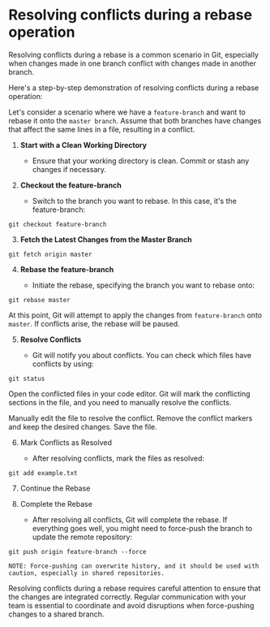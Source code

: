# Resolving conflicts during a rebase operation

Resolving conflicts during a rebase is a common scenario in Git, especially when changes made in one branch conflict with changes made in another branch.

Here's a step-by-step demonstration of resolving conflicts during a rebase operation:

Let's consider a scenario where we have a `feature-branch` and want to rebase it onto the `master branch`. Assume that both branches have changes that affect the same lines in a file, resulting in a conflict.

1. **Start with a Clean Working Directory**

   - Ensure that your working directory is clean. Commit or stash any changes if necessary.

2. **Checkout the feature-branch**

   - Switch to the branch you want to rebase. In this case, it's the feature-branch:

```shell
git checkout feature-branch
```

3. **Fetch the Latest Changes from the Master Branch**

```shell
git fetch origin master
```

4. **Rebase the feature-branch**

   - Initiate the rebase, specifying the branch you want to rebase onto:

```shell
git rebase master
```

At this point, Git will attempt to apply the changes from `feature-branch` onto `master`. If conflicts arise, the rebase will be paused.

5. **Resolve Conflicts**
   
   - Git will notify you about conflicts. You can check which files have conflicts by using:

```shell
git status
```

Open the conflicted files in your code editor. Git will mark the conflicting sections in the file, and you need to manually resolve the conflicts.

Manually edit the file to resolve the conflict. Remove the conflict markers and keep the desired changes. Save the file.

6. Mark Conflicts as Resolved

   - After resolving conflicts, mark the files as resolved:

```shell
git add example.txt
```

7. Continue the Rebase

8. Complete the Rebase

   - After resolving all conflicts, Git will complete the rebase. If everything goes well, you might need to force-push the branch to update the remote repository:

```shell
git push origin feature-branch --force
```

`NOTE: Force-pushing can overwrite history, and it should be used with caution, especially in shared repositories.`

Resolving conflicts during a rebase requires careful attention to ensure that the changes are integrated correctly. Regular communication with your team is essential to coordinate and avoid disruptions when force-pushing changes to a shared branch.

